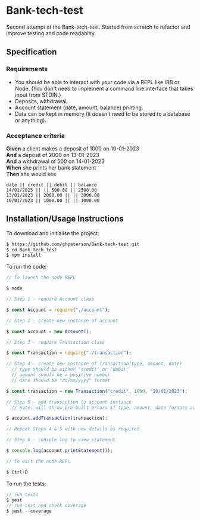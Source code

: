 # Bank-tech-test

Second attempt at the Bank-tech-test. Started from scratch to refactor and improve testing and code readablity.

## Specification

### Requirements

- You should be able to interact with your code via a REPL like IRB or Node. (You don't need to implement a command line interface that takes input from STDIN.)
- Deposits, withdrawal.
- Account statement (date, amount, balance) printing.
- Data can be kept in memory (it doesn't need to be stored to a database or anything).

### Acceptance criteria

**Given** a client makes a deposit of 1000 on 10-01-2023  
**And** a deposit of 2000 on 13-01-2023  
**And** a withdrawal of 500 on 14-01-2023  
**When** she prints her bank statement  
**Then** she would see

```
date || credit || debit || balance
14/01/2023 || || 500.00 || 2500.00
13/01/2023 || 2000.00 || || 3000.00
10/01/2023 || 1000.00 || || 1000.00
```

## Installation/Usage Instructions

To download and initialise the project:

```sh
$ https://github.com/ghpaterson/Bank-tech-test.git
$ cd Bank_tech_test
$ npm install

```

To run the code:

```js
// To launch the node REPL

$ node

// Step 1 - require Account class

$ const Account = require("./account");

// Step 2 - create new instance of account

$ const account = new Account();

// Step 3 - require Transaction class

$ const Transaction = require("./transaction");

// Step 4 - create new instance of Transaction(type, amount, date)
  // type should be either "credit" or "debit"
  // amount should be a positive number
  // date should be "dd/mm/yyyy" format

$ const transaction = new Transaction("credit", 1000, "10/01/2023");

// Step 5 - add transaction to account instance
  // note: will throw pre-built errors if type, amount, date formats are invalid

$ account.addTransaction(transaction);

// Repeat Steps 4 & 5 with new details as required

// Step 6 - console log to view statement

$ console.log(account.printStatement());

// To exit the node REPL

$ Ctrl+D

```

To run the tests:

```js
// run tests
$ jest
// run test and check coverage
$ jest --coverage

```
